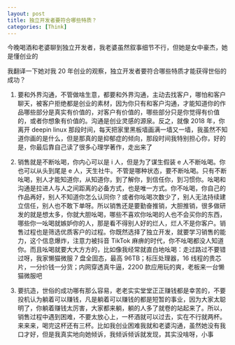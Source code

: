 ```yaml
---
layout: post
title: 独立开发者要符合哪些特质？
categories: [Think]
---
```


今晚喝酒和老婆聊到独立开发者，我老婆虽然叙事细节不行，但她是女中豪杰，她是懂创业的

我翻译一下她对我 20 年创业的观察，独立开发者要符合哪些特质才能获得世俗的成功？

1. 要和外界沟通，不管做啥生意，都要和外界沟通，主动去找客户，哪怕和客户聊天，被客户拒绝都是创业的素材，因为你只有和客户沟通，才能知道你的作品哪些部分是真实有价值的，对客户有价值的，哪些部分只是你觉得有价值的，或者你想象有价值的。沟通是创业灵感的源泉。反之，就像 2018 年，你离开 deepin linux 那段时间，每天把家里黑板墙画满一墙又一墙，我虽然不知道你画的是什么，但是那真的是抑郁症的倾向，那段时间我特别担心你，好的是，你最后靠自己读了很多心理学著作，走出来了

2. 销售就是不断吆喝，你内心可以是 i 人，但是为了谋生假装 e 人不断吆喝。你也可以从头到尾是 e 人，天生社牛。不管是哪种状态，要不断吆喝。只有不断吆喝，别人才能知道你，从知道你，到了解你，到信任你，到习惯你。吆喝和沟通是拉进人与人之间距离的必备方式，也是唯一方式。你不吆喝，你自己的作品再好，别人不知道你怎么认同你？或者你吆喝次数少了，别人无法持续建立信任，别人也不敢下单呀。所以销售还是要勤奋推销，大胆推销，很多做研发的就是想太多，你就大胆吆喝，哪些不喜欢你吆喝的人也不会买你的东西，哪些你一吆喝就嫉妒你的人，那是看不得别人好的烂人，烂人不是你客户。销售过程也是筛选优质客户的过程。你既然选择了独立开发，就要学习销售的能力，这个信息爆炸，注意力被抖音 TikTok 麻痹的时代，你不吆喝都没人知道你。而且吆喝就要大大方方的，比如像我经常就直白地吆喝：走过路过不要错过呀，我家懒猫微服 7 盘全固态，最高 96TB；标压处理器，16 线程的贵芯片，一分价钱一分货；内网穿透真牛逼，2200 款应用玩的爽，老板来一台懒猫微服吧

3. 要抗造，世俗的成功哪有那么容易，老老实实堂堂正正赚钱都是幸苦的，不要投机认为躺着可以赚钱，凡是躺着可以赚钱的都是短暂的事业，因为大家太聪明了，你躺着赚钱太厉害，大家都来躺，躺的人多了就卷的站起来了。所以，销售过程中遇到困难，不要太放心上，一杯酒就可以过去，实在不行就两杯。来来来，喝完这杯还有三杯。比如我创业困难我就和老婆沟通，虽然她没有我口才好，但是我真实地向她倾诉，我倾诉倾诉就发现，其实没啥呀，小事
